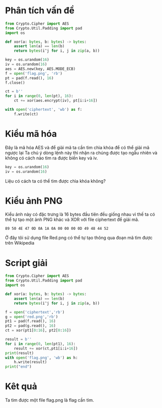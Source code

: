 # Phân tích vấn đề
```python
from Crypto.Cipher import AES
from Crypto.Util.Padding import pad
import os

def xor(a: bytes, b: bytes) -> bytes:
    assert len(a) == len(b)
    return bytes(i^j for i, j in zip(a, b))

key = os.urandom(16)
iv = os.urandom(16)
aes = AES.new(key, AES.MODE_ECB)
f = open('flag.png', 'rb')
pt = pad(f.read(), 16)
f.close()

ct = b''
for i in range(0, len(pt), 16):
    ct += xor(aes.encrypt(iv), pt[i:i+16])

with open('ciphertext', 'wb') as f:
    f.write(ct)
```
# Kiểu mã hóa
Đây là mã hóa AES và để giải mã ta cần tìm chìa khóa để có thể giải mã ngược lại
Ta chú ý dòng lệnh này thì nhận ra chúng được tạo ngẫu nhiên và không có cách nào tìm ra được biến key và iv.
```python
key = os.urandom(16)
iv = os.urandom(16)
```
Liệu có cách ta có thể tìm được chìa khóa không?
# Kiểu ảnh PNG
Kiểu ảnh này có đặc trưng là 16 bytes đầu tiên đều giống nhau vì thế ta có thể tự tạo một ảnh PNG khác và XOR với file ciphertext để giải mã.
```
89 50 4E 47 0D 0A 1A 0A 00 00 00 0D 49 48 44 52
```
Ở đây tôi sử dụng file Red.png có thể tự tạo thông qua đoạn mã tìm được trên Wikipedia
# Script giải
```python
from Crypto.Cipher import AES
from Crypto.Util.Padding import pad
import os

def xor(a: bytes, b: bytes) -> bytes:
    assert len(a) == len(b)
    return bytes(i^j for i, j in zip(a, b))

f = open('ciphertext','rb')
g = open('red.png','rb')
pt1 = pad(f.read(), 16)
pt2 = pad(g.read(), 16)
ct = xor(pt1[0:16], pt2[0:16])

result = b''
for i in range(0, len(pt1), 16):
    result += xor(ct,pt1[i:i+16])
print(result)
with open('flag.png', 'wb') as h:
    h.write(result)
print("end")
```
# Kêt quả
Ta tìm được một file flag.png là flag cần tìm.
